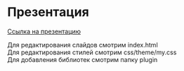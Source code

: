 Презентация
===========
[Ссылка на презентацию](https://egoreq294.github.io/labs/#/)

Для редактирования слайдов смотрим index.html  
Для редактирования стилей смотрим css/theme/my.css  
Для добавления библиотек смотрим папку plugin  
